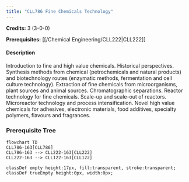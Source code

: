 ```yaml
---
title: "CLL786 Fine Chemicals Technology"
---
```

**Credits:** 3 (3-0-0)

**Prerequisites:** [[/Chemical Engineering/CLL222|CLL222]]

#### Description
Introduction to fine and high value chemicals. Historical perspectives. Synthesis methods from chemical (petrochemicals and natural products) and biotechnology routes (enzymatic methods, fermentation and cell culture technology). Extraction of fine chemicals from microorganisms, plant sources and animal sources. Chromatographic separations. Reactor technology for fine chemicals. Scale-up and scale-out of reactors. Microreactor technology and process intensification. Novel high value chemicals for adhesives, electronic materials, food additives, specialty polymers, flavours and fragrances.

### Prerequisite Tree

```mermaid
flowchart TD
CLL786-163[CLL786]
CLL786-163 --> CLL222-163[CLL222]
CLL222-163 --> CLL122-163[CLL122]

classDef empty height:17px, fill:transparent, stroke:transparent;
classDef trueEmpty height:0px, width:0px;
```